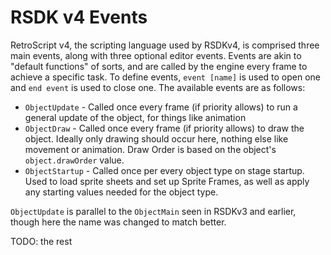 # RSDK v4 Events

RetroScript v4, the scripting language used by RSDKv4, is comprised three main events, along with three optional editor events. Events are akin to "default functions" of sorts, and are called by the engine every frame to achieve a specific task. To define events, `event [name]` is used to open one and `end event` is used to close one. The available events are as follows:

- `ObjectUpdate` - Called once every frame (if priority allows) to run a general update of the object, for things like animation
- `ObjectDraw` - Called once every frame (if priority allows) to draw the object. Ideally only drawing should occur here, nothing else like movement or animation. Draw Order is based on the object's `object.drawOrder` value.
- `ObjectStartup` - Called once per every object type on stage startup. Used to load sprite sheets and set up Sprite Frames, as well as apply any starting values needed for the object type.

`ObjectUpdate` is parallel to the `ObjectMain` seen in RSDKv3 and earlier, though here the name was changed to match better.

TODO: the rest

